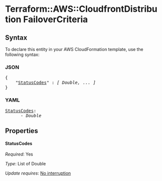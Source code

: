 # Terraform::AWS::CloudfrontDistribution FailoverCriteria

## Syntax

To declare this entity in your AWS CloudFormation template, use the following syntax:

### JSON

<pre>
{
    "<a href="#statuscodes" title="StatusCodes">StatusCodes</a>" : <i>[ Double, ... ]</i>
}
</pre>

### YAML

<pre>
<a href="#statuscodes" title="StatusCodes">StatusCodes</a>: <i>
      - Double</i>
</pre>

## Properties

#### StatusCodes

_Required_: Yes

_Type_: List of Double

_Update requires_: [No interruption](https://docs.aws.amazon.com/AWSCloudFormation/latest/UserGuide/using-cfn-updating-stacks-update-behaviors.html#update-no-interrupt)


